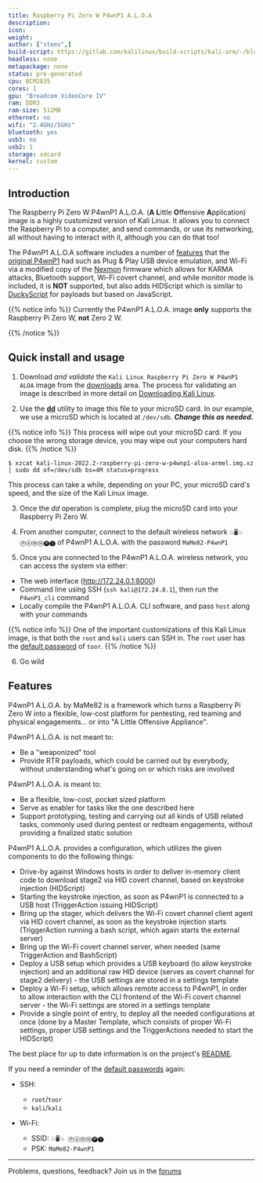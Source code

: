 ```yaml
---
title: Raspberry Pi Zero W P4wnP1 A.L.O.A
description:
icon:
weight:
author: ["steev",]
build-script: https://gitlab.com/kalilinux/build-scripts/kali-arm/-/blob/master/raspberry-pi-zero-w-p4wnp1-aloa.sh
headless: none
metapackage: none
status: pre-generated
cpu: BCM2835
cores: 1
gpu: "Broadcom VideoCore IV"
ram: DDR3
ram-size: 512MB
ethernet: no
wifi: "2.4GHz/5GHz"
bluetooth: yes
usb3: no
usb2: 1
storage: sdcard
kernel: custom
---
```


## Introduction

The Raspberry Pi Zero W P4wnP1 A.L.O.A. (**A** **L**ittle **O**ffensive **A**pplication) image is a highly customized version of Kali Linux. It allows you to connect the Raspberry Pi to a computer, and send commands, or use its networking, all without having to interact with it, although you can do that too!

The P4wnP1 A.L.O.A software includes a number of [features](#features) that the [original P4wnP1](https://p4wnp1.readthedocs.io/en/latest/) had such as Plug & Play USB device emulation, and Wi-Fi via a modified copy of the [Nexmon](https://github.com/seemoo-lab/nexmon) firmware which allows for KARMA attacks, Bluetooth support, Wi-Fi covert channel, and while monitor mode is included, it is **NOT** supported, but also adds HIDScript which is similar to [DuckyScript](https://github.com/hak5darren/USB-Rubber-Ducky/wiki/Duckyscript) for payloads but based on JavaScript.

{{% notice info %}}
Currently the P4wnP1 A.L.O.A. image **only** supports the Raspberry Pi Zero W, **not** Zero 2 W.
<!-- There is support for Nexmon for Raspberry Pi Zero 2 W, but it doesn't work with Wi-Fi covert channel support. -->
{{% /notice %}}

## Quick install and usage

1. Download _and validate_ the `Kali Linux Raspberry Pi Zero W P4wnP1 ALOA` image from the [downloads](/get-kali/#kali-arm) area. The process for validating an image is described in more detail on [Downloading Kali Linux](/docs/introduction/download-official-kali-linux-images/).

2. Use the **[dd](https://packages.debian.org/testing/dd)** utility to image this file to your microSD card. In our example, we use a microSD which is located at `/dev/sdb`. **_Change this as needed._**

{{% notice info %}}
This process will wipe out your microSD card. If you choose the wrong storage device, you may wipe out your computers hard disk.
{{% /notice %}}

```console
$ xzcat kali-linux-2022.2-raspberry-pi-zero-w-p4wnp1-aloa-armel.img.xz | sudo dd of=/dev/sdb bs=4M status=progress
```

This process can take a while, depending on your PC, your microSD card's speed, and the size of the Kali Linux image.

3. Once the _dd_ operation is complete, plug the microSD card into your Raspberry Pi Zero W.

4. From another computer, connect to the default wireless network `💥🖥💥 Ⓟ➃ⓌⓃ🅟❶` of P4wnP1 A.L.O.A. with the password `MaMe82-P4wnP1`

5. Once you are connected to the P4wnP1 A.L.O.A. wireless network, you can access the system via either:

- The web interface (<http://172.24.0.1:8000>)
- Command line using SSH (`ssh kali@172.24.0.1`), then run the `P4wnP1_cli` command
- Locally compile the P4wnP1 A.L.O.A. CLI software, and pass `host` along with your commands

{{% notice info %}}
One of the important customizations of this Kali Linux image, is that both the `root` and `kali` users can SSH in.
The `root` user has the [default password](/docs/introduction/default-credentials/) of `toor`.
{{% /notice %}}

6. Go wild

## Features

P4wnP1 A.L.O.A. by MaMe82 is a framework which turns a Raspberry Pi Zero W into a flexible, low-cost platform for pentesting, red teaming and physical engagements... or into "A Little Offensive Appliance".

P4wnP1 A.L.O.A. is not meant to:

- Be a "weaponized" tool
- Provide RTR payloads, which could be carried out by everybody, without understanding what's going on or which risks are involved

P4wnP1 A.L.O.A. is meant to:

- Be a flexible, low-cost, pocket sized platform
- Serve as enabler for tasks like the one described here
- Support prototyping, testing and carrying out all kinds of USB related tasks, commonly used during pentest or redteam engagements, without providing a finalized static solution

 P4wnP1 A.L.O.A. provides a configuration, which utilizes the given components to do the following things:

- Drive-by against Windows hosts in order to deliver in-memory client code to download stage2 via HID covert channel, based on keystroke injection (HIDScript)
- Starting the keystroke injection, as soon as P4wnP1 is connected to a USB host (TriggerAction issuing HIDScript)
- Bring up the stager, which delivers the Wi-Fi covert channel client agent via HID covert channel, as soon as the keystroke injection starts (TriggerAction running a bash script, which again starts the external server)
- Bring up the Wi-Fi covert channel server, when needed (same TriggerAction and BashScript)
- Deploy a USB setup which provides a USB keyboard (to allow keystroke injection) and an additional raw HID device (serves as covert channel for stage2 delivery) - the USB settings are stored in a settings template
- Deploy a Wi-Fi setup, which allows remote access to P4wnP1, in order to allow interaction with the CLI frontend of the Wi-Fi covert channel server - the Wi-Fi settings are stored in a settings template
- Provide a single point of entry, to deploy all the needed configurations at once (done by a Master Template, which consists of proper Wi-Fi settings, proper USB settings and the TriggerActions needed to start the HIDScript)

The best place for up to date information is on the project's [README](https://github.com/RoganDawes/P4wnP1_aloa/blob/master/README.md).

If you need a reminder of the [default passwords](/docs/introduction/default-credentials/) again:

- SSH:
   - `root`/`toor`
   - `kali`/`kali`

- Wi-Fi:
   - SSID: `💥🖥💥 Ⓟ➃ⓌⓃ🅟❶`
   - PSK: `MaMe82-P4wnP1`

- - -

Problems, questions, feedback? Join us in the [forums](https://forums.kali.org/)
